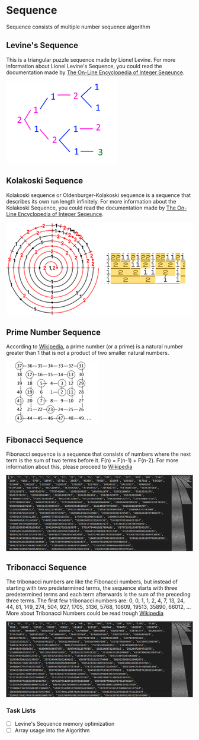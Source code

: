 # Sequence
 Sequence consists of multiple number sequence algorithm
 
## Levine's Sequence
This is a triangular puzzle sequence made by Lionel Levine. For more information about Lionel Levine's Sequence, you could read the documentation made by [The On-Line Encyclopedia of Integer Seqeunce](https://oeis.org/A011784).

![Levine Visualized](https://github.com/RayhanHagel/Sequence/blob/main/Levine_Sequence/visualized.png)


## Kolakoski Sequence
Kolakoski sequence or Oldenburger-Kolakoski sequence is a sequence that describes its own run length infinitely. For more information about the Kolakoski Sequence, you could read the documentation made by [The On-Line Encyclopedia of Integer Seqeunce](https://oeis.org/A000002).

![Kolakoski Visualized](https://github.com/RayhanHagel/Sequence/blob/main/Kolakoski_Sequence/visualized.png)


## Prime Number Sequence
According to [Wikipedia](https://en.wikipedia.org/wiki/Prime_number), a prime number (or a prime) is a natural number greater than 1 that is not a product of two smaller natural numbers.

![Prime Visualized](https://github.com/RayhanHagel/Sequence/blob/main/Prime_Sequence/visualized.png)


## Fibonacci Sequence
Fibonacci sequence is a sequence that consists of numbers where the next term is the sum of two terms before it. F(n) = F(n-1) + F(n-2). For more information about this, please proceed to [Wikipedia](https://en.wikipedia.org/wiki/Fibonacci_number)

![Fibonacci Visualized](https://github.com/RayhanHagel/Sequence/blob/main/Fibonacci_Sequence/visualized.png)


## Tribonacci Sequence
The tribonacci numbers are like the Fibonacci numbers, but instead of starting with two predetermined terms, the sequence starts with three predetermined terms and each term afterwards is the sum of the preceding three terms. The first few tribonacci numbers are:
0, 0, 1, 1, 2, 4, 7, 13, 24, 44, 81, 149, 274, 504, 927, 1705, 3136, 5768, 10609, 19513, 35890, 66012, …
More about Tribonacci Numbers could be read trough [Wikipedia](https://en.wikipedia.org/wiki/Tribonacci_number)

![Tribonacci Visualized](https://github.com/RayhanHagel/Sequence/blob/main/Tribonacci_Sequence/visualized.png)


### Task Lists
- [ ] Levine's Sequence memory optimization
- [ ] Array usage into the Algorithm
